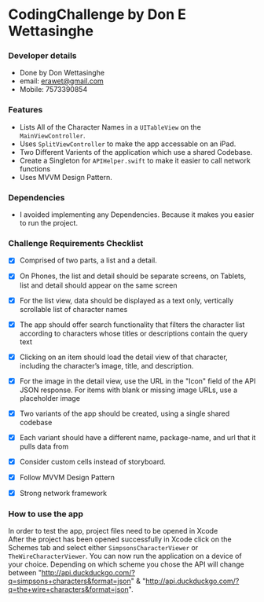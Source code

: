 # CodingChallenge by Don E Wettasinghe
### Developer details
- Done by Don Wettasinghe
- email: erawet@gmail.com
- Mobile: 7573390854
### Features

- Lists All of the Character Names in a `UITableView` on the `MainViewController`.
- Uses `SplitViewController` to make the app accessable on an iPad.
- Two Different Varients of the application which use a shared Codebase.
- Create a Singleton for `APIHelper.swift` to make it easier to call network functions 
- Uses MVVM Design Pattern.

### Dependencies

-  I avoided implementing any Dependencies. Because it makes you easier to run the project.  

### Challenge Requirements Checklist

- [x] Comprised of two parts, a list and a detail.
- [x] On Phones, the list and detail should be separate screens, on Tablets, list and detail should appear on the same screen
- [x] For the list view, data should be displayed as a text only, vertically scrollable list of character names
- [x] The app should offer search functionality that filters the character list according to characters whose titles or descriptions contain the query text
- [x] Clicking on an item should load the detail view of that character, including the character’s image, title, and description.
- [x] For the image in the detail view, use the URL in the "Icon" field of the API JSON response. For items with blank or missing image URLs, use a placeholder image
- [x] Two variants of the app should be created, using a single shared codebase
- [x] Each variant should have a different name, package-name, and url that it pulls data from
- [x] Consider custom cells instead of storyboard.
- [x] Follow MVVM Design Pattern
- [x] Strong network framework


### How to use the app

In order to test the app, project files need to be opened in Xcode<br/>
After the project has been opened successfully in Xcode click on the Schemes tab and select either `SimpsonsCharacterViewer` or `TheWireCharacterViewer`. 
You can now run the application on a device of your choice. Depending on which scheme you chose the API will change between "http://api.duckduckgo.com/?q=simpsons+characters&format=json" & "http://api.duckduckgo.com/?q=the+wire+characters&format=json". 


